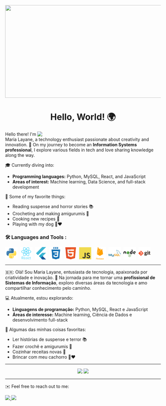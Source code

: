 <div id="header" align="center">
  <img src="https://i.giphy.com/media/v1.Y2lkPTc5MGI3NjExbnppYTZpZjMyam01ZmVyNzd1dDhqeTExeGo3Y3ltcnF5OHd5a3UzeSZlcD12MV9pbnRlcm5hbF9naWZfYnlfaWQmY3Q9Zw/LMcB8XospGZO8UQq87/giphy.gif" width="600" height="300" />
</div>

<h1 align="center">
  Hello, World! 🌍
</h1> 

<img src="https://media.giphy.com/media/q04LWeH7IDaZsDkBkf/giphy.gif" min-width="400px" max-width="400px" width="400px" align="right">

Hello there! I'm Maria Layane, a technology enthusiast passionate about creativity and innovation. 🚀 On my journey to become an **Information Systems professional**, I explore various fields in tech and love sharing knowledge along the way.

🎓 Currently diving into:
- **Programming languages:** Python, MySQL, React, and JavaScript
- **Areas of interest:** Machine learning, Data Science, and full-stack development

💫 Some of my favorite things:
- Reading suspense and horror stories 📚
- Crocheting and making amigurumis 🧶
- Cooking new recipes 🍳
- Playing with my dog 🐶❤️


### :hammer_and_wrench: Languages and Tools :
<div> 
  <img src="https://github.com/devicons/devicon/blob/master/icons/python/python-original.svg" title="Python" alt="Python" width="40" height="40"/>&nbsp;
  <img src="https://github.com/devicons/devicon/blob/master/icons/react/react-original-wordmark.svg" title="React" alt="React" width="40" height="40"/>&nbsp;
  <img src="https://github.com/devicons/devicon/blob/master/icons/flutter/flutter-original.svg" title="Flutter" alt="Flutter" width="40" height="40"/>&nbsp;
  <img src="https://github.com/devicons/devicon/blob/master/icons/css3/css3-plain-wordmark.svg"  title="CSS3" alt="CSS" width="40" height="40"/>&nbsp;
  <img src="https://github.com/devicons/devicon/blob/master/icons/html5/html5-original.svg" title="HTML5" alt="HTML" width="40" height="40"/>&nbsp;
  <img src="https://github.com/devicons/devicon/blob/master/icons/javascript/javascript-original.svg" title="JavaScript" alt="JavaScript" width="40" height="40"/>&nbsp;
  <img src="https://github.com/devicons/devicon/blob/master/icons/firebase/firebase-plain-wordmark.svg" title="Firebase" alt="Firebase" width="40" height="40"/>&nbsp;
  <img src="https://github.com/devicons/devicon/blob/master/icons/mysql/mysql-original-wordmark.svg" title="MySQL"  alt="MySQL" width="40" height="40"/>&nbsp;
  <img src="https://github.com/devicons/devicon/blob/master/icons/nodejs/nodejs-original-wordmark.svg" title="NodeJS" alt="NodeJS" width="40" height="40"/>&nbsp;
  <img src="https://github.com/devicons/devicon/blob/master/icons/git/git-original-wordmark.svg" title="Git" **alt="Git" width="40" height="40"/>
</div>

---

🇧🇷:   Olá! Sou Maria Layane, entusiasta de tecnologia, apaixonada por criatividade e inovação. 🚀 Na jornada para me tornar uma **profissional de Sistemas de Informação**, exploro diversas áreas da tecnologia e amo compartilhar conhecimento pelo caminho.

💻 Atualmente, estou explorando:
- **Linguagens de programação:** Python, MySQL, React e JavaScript
- **Áreas de interesse:** Machine learning, Ciência de Dados e desenvolvimento full-stack

💫 Algumas das minhas coisas favoritas:
- Ler histórias de suspense e terror 📚
- Fazer crochê e amigurumis 🧶
- Cozinhar receitas novas 🍳
- Brincar com meu cachorro 🐶❤️


---

<div align="center">
  <img height="150em" src="https://github-readme-stats.vercel.app/api?username=marialayane&show_icons=true&theme=greenery" />
  <img height="150em" src="https://github-readme-stats.vercel.app/api/top-langs/?username=marialayane&layout=compact&theme=greenery" />
</div>

---

✉️ Feel free to reach out to me:

<p align="left">
  <a href="mailto:maria.lay.int@gmail.com" alt="Gmail">
    <img src="https://img.shields.io/badge/-Gmail-228B22?style=flat-square&labelColor=228B22&logo=gmail&logoColor=white&link=mailto:youremail@example.com" />
  </a>
  <a href="https://www.linkedin.com/in/marialayane/" alt="Linkedin">
    <img src="https://img.shields.io/badge/-Linkedin-228B22?style=flat-square&logo=Linkedin&logoColor=white&link=https://www.linkedin.com/in/yourprofile/" />
  </a>

</p>


